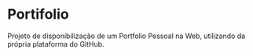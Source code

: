 # Portifolio

Projeto de disponibilização de um Portfolio Pessoal na Web, utilizando da própria plataforma do GitHub.
